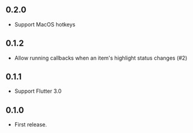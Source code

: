 ## 0.2.0

* Support MacOS hotkeys

## 0.1.2

* Allow running callbacks when an item's highlight status changes (#2)

## 0.1.1

* Support Flutter 3.0

## 0.1.0

* First release.
